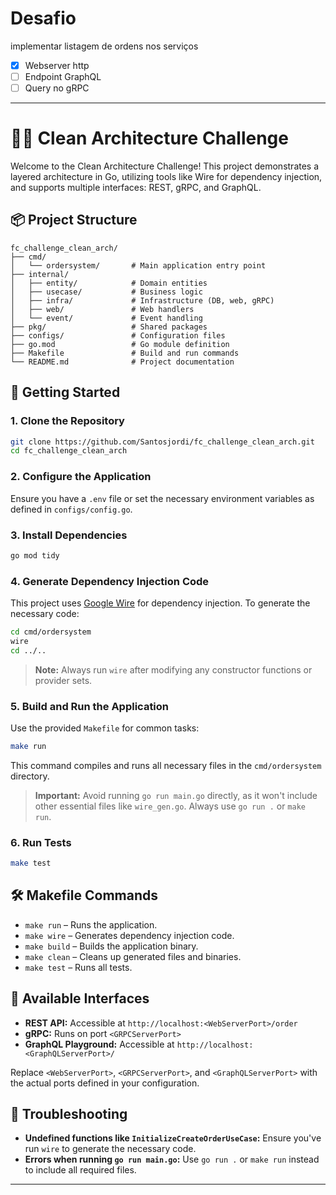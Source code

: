 # Desafio
implementar listagem de ordens nos serviços
- [x] Webserver http
- [ ] Endpoint GraphQL
- [ ] Query no gRPC

---

# 🧙‍♂️ Clean Architecture Challenge

Welcome to the Clean Architecture Challenge! This project demonstrates a layered architecture in Go, utilizing tools like Wire for dependency injection, and supports multiple interfaces: REST, gRPC, and GraphQL.

## 📦 Project Structure

```
fc_challenge_clean_arch/
├── cmd/
│   └── ordersystem/       # Main application entry point
├── internal/
│   ├── entity/            # Domain entities
│   ├── usecase/           # Business logic
│   ├── infra/             # Infrastructure (DB, web, gRPC)
│   ├── web/               # Web handlers
│   └── event/             # Event handling
├── pkg/                   # Shared packages
├── configs/               # Configuration files
├── go.mod                 # Go module definition
├── Makefile               # Build and run commands
└── README.md              # Project documentation
```

## 🚀 Getting Started

### 1. Clone the Repository

```bash
git clone https://github.com/Santosjordi/fc_challenge_clean_arch.git
cd fc_challenge_clean_arch
```

### 2. Configure the Application

Ensure you have a `.env` file or set the necessary environment variables as defined in `configs/config.go`.

### 3. Install Dependencies

```bash
go mod tidy
```

### 4. Generate Dependency Injection Code

This project uses [Google Wire](https://github.com/google/wire) for dependency injection. To generate the necessary code:

```bash
cd cmd/ordersystem
wire
cd ../..
```

> **Note:** Always run `wire` after modifying any constructor functions or provider sets.

### 5. Build and Run the Application

Use the provided `Makefile` for common tasks:

```bash
make run
```

This command compiles and runs all necessary files in the `cmd/ordersystem` directory.

> **Important:** Avoid running `go run main.go` directly, as it won't include other essential files like `wire_gen.go`. Always use `go run .` or `make run`.

### 6. Run Tests

```bash
make test
```

## 🛠️ Makefile Commands

* `make run` – Runs the application.
* `make wire` – Generates dependency injection code.
* `make build` – Builds the application binary.
* `make clean` – Cleans up generated files and binaries.
* `make test` – Runs all tests.

## 🧪 Available Interfaces

* **REST API:** Accessible at `http://localhost:<WebServerPort>/order`
* **gRPC:** Runs on port `<GRPCServerPort>`
* **GraphQL Playground:** Accessible at `http://localhost:<GraphQLServerPort>/`

Replace `<WebServerPort>`, `<GRPCServerPort>`, and `<GraphQLServerPort>` with the actual ports defined in your configuration.

## 🐛 Troubleshooting

* **Undefined functions like `InitializeCreateOrderUseCase`:** Ensure you've run `wire` to generate the necessary code.
* **Errors when running `go run main.go`:** Use `go run .` or `make run` instead to include all required files.

---

